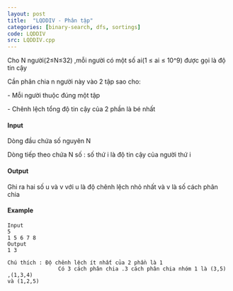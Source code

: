 ```yaml
---
layout: post
title:  "LQDDIV - Phân tập"
categories: [binary-search, dfs, sortings]
code: LQDDIV
src: LQDDIV.cpp
---
```




  


Cho N người(2≤N≤32) ,mỗi người có một số ai(1 ≤ ai ≤ 10^9) được gọi là độ tin cậy

Cần phân chia n người này vào 2 tập sao cho:

\- Mỗi người thuộc đúng một tập

\- Chênh lệch tổng độ tin cậy của 2 phần là bé nhất

#### Input

Dòng đầu chứa số nguyên N

Dòng tiếp theo chứa N số : số thứ i là độ tin cậy của người thứ i

#### Output

Ghi ra hai số u và v với u là độ chênh lệch nhỏ nhất và v là số cách phân chia

#### Example

```
Input
5   
1 5 6 7 8
Output
1 3  
  
Chú thích : Độ chênh lệch ít nhất của 2 phần là 1  
                Có 3 cách phân chia .3 cách phân chia nhóm 1 là (3,5) ,(1,3,4)   
và (1,2,5)  

```

<!--more-->

